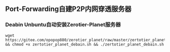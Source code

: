 ## Port-Forwarding自建P2P内网穿透服务器
### Deabin Unbuntu自动安装Zerotier-Planet服务器
```
wget https://gitee.com/opopop880/zerotier_planet/raw/master/zertotier_planet_debain.sh && chmod +x zertotier_planet_debain.sh && ./zertotier_planet_debain.sh
```
